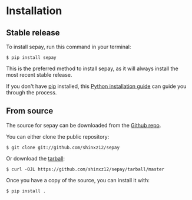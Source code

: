 # Installation

## Stable release

To install sepay, run this command in your
terminal:

``` console
$ pip install sepay
```

This is the preferred method to install sepay, as it will always install the most recent stable release.

If you don't have [pip][] installed, this [Python installation guide][]
can guide you through the process.

## From source

The source for sepay can be downloaded from
the [Github repo][].

You can either clone the public repository:

``` console
$ git clone git://github.com/shinxz12/sepay
```

Or download the [tarball][]:

``` console
$ curl -OJL https://github.com/shinxz12/sepay/tarball/master
```

Once you have a copy of the source, you can install it with:

``` console
$ pip install .
```

  [pip]: https://pip.pypa.io
  [Python installation guide]: http://docs.python-guide.org/en/latest/starting/installation/
  [Github repo]: https://github.com/%7B%7B%20cookiecutter.github_username%20%7D%7D/%7B%7B%20cookiecutter.project_slug%20%7D%7D
  [tarball]: https://github.com/%7B%7B%20cookiecutter.github_username%20%7D%7D/%7B%7B%20cookiecutter.project_slug%20%7D%7D/tarball/master
